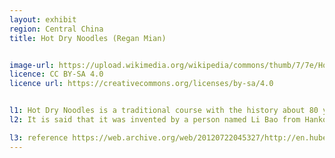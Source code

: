 ```yaml
---
layout: exhibit
region: Central China
title: Hot Dry Noodles (Regan Mian)


image-url: https://upload.wikimedia.org/wikipedia/commons/thumb/7/7e/Hot_Dry_Noodles.jpg/1280px-Hot_Dry_Noodles.jpg
licence: CC BY-SA 4.0
licence url: https://creativecommons.org/licenses/by-sa/4.0


l1: Hot Dry Noodles is a traditional course with the history about 80 years from Wuhan.
l2: It is said that it was invented by a person named Li Bao from Hankou, Wuhan.

l3: reference https://web.archive.org/web/20120722045327/http://en.hubei.gov.cn/visiting_hubei/food/201204/t20120421_346549.shtml
---
```

